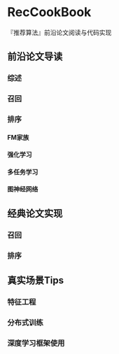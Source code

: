 # RecCookBook
『推荐算法』前沿论文阅读与代码实现

## 前沿论文导读
### 综述

### 召回

### 排序

#### FM家族

#### 强化学习

#### 多任务学习

#### 图神经网络

## 经典论文实现

### 召回

### 排序

## 真实场景Tips

### 特征工程

### 分布式训练

### 深度学习框架使用

